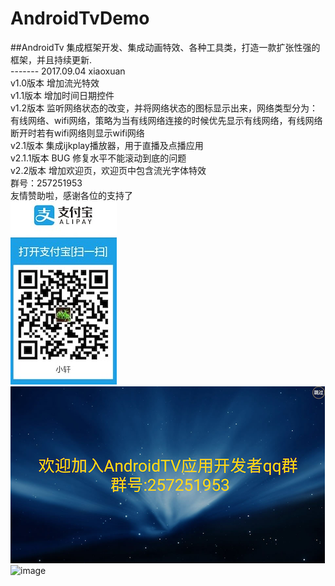 # AndroidTvDemo
##AndroidTv 集成框架开发、集成动画特效、各种工具类，打造一款扩张性强的框架，并且持续更新. 
<br>
------- 2017.09.04 xiaoxuan <br>
v1.0版本 增加流光特效 <br>
v1.1版本 增加时间日期控件 <br>
v1.2版本 监听网络状态的改变，并将网络状态的图标显示出来，网络类型分为：有线网络、wifi网络，策略为当有线网络连接的时候优先显示有线网络，有线网络断开时若有wifi网络则显示wifi网络<br>
v2.1版本 集成ijkplay播放器，用于直播及点播应用<br>
v2.1.1版本 BUG 修复水平不能滚动到底的问题<br>
v2.2版本 增加欢迎页，欢迎页中包含流光字体特效<br>
群号：257251953 <br>
友情赞助啦，感谢各位的支持了<br>
![image](https://github.com/Dreamxiaoxuan/AndroidTvDemo/blob/master/效果图/zfb.png)<br>
![image](https://github.com/Dreamxiaoxuan/AndroidTvDemo/blob/master/效果图/splash.png)<br>
![image](https://github.com/Dreamxiaoxuan/AndroidTvDemo/blob/master/效果图/test.gif)<br>
